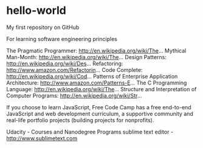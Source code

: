 # hello-world
My first repository on GitHub

For learning software engineering principles

The Pragmatic Programmer: http://en.wikipedia.org/wiki/The...
Mythical Man-Month: http://en.wikipedia.org/wiki/The...
Design Patterns: http://en.wikipedia.org/wiki/Des...
Refactoring: http://www.amazon.com/Refactorin...
Code Complete: http://en.wikipedia.org/wiki/Cod...
Patterns of Enterprise Application Architecture: http://www.amazon.com/Patterns-E...
The C Programming Language: http://en.wikipedia.org/wiki/The...
Structure and Interpretation of Computer Programs: http://en.wikipedia.org/wiki/Str...

If you choose to learn JavaScript, Free Code Camp has a free end-to-end JavaScript and web development curriculum, a supportive community and real-life portfolio projects (building projects for nonprofits).

 Udacity - Courses and Nanodegree Programs
sublime text editor - http://www.sublimetext.com
